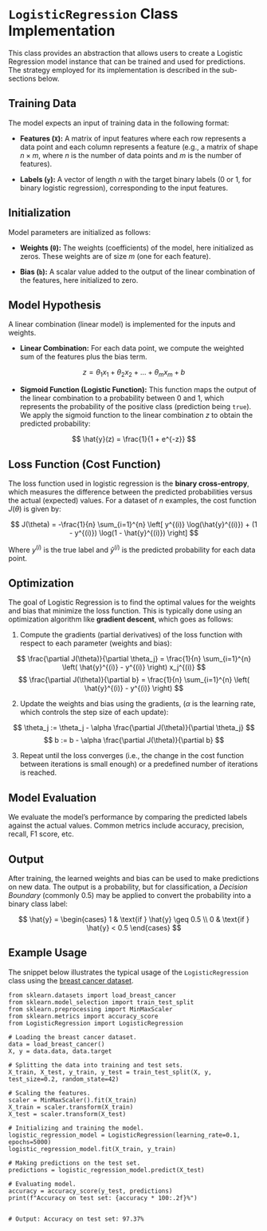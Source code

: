 # `LogisticRegression` Class Implementation

This class provides an abstraction that allows users to create a Logistic Regression model instance that can be trained and used for predictions. The strategy employed for its implementation is described in the sub-sections below.

## Training Data

The model expects an input of training data in the following format:

- **Features (`X`):** A matrix of input features where each row represents a data point and each column represents a feature (e.g., a matrix of shape $n \times m$, where $n$ is the number of data points and $m$ is the number of features).

- **Labels (`y`):** A vector of length $n$ with the target binary labels (0 or 1, for binary logistic regression), corresponding to the input features.

## Initialization

Model parameters are initialized as follows:

- **Weights (`θ`):** The weights (coefficients) of the model, here initialized as zeros. These weights are of size $m$ (one for each feature).

- **Bias (`b`):** A scalar value added to the output of the linear combination of the features, here initialized to zero.

## Model Hypothesis

A linear combination (linear model) is implemented for the inputs and weights.

- **Linear Combination:** For each data point, we compute the weighted sum of the features plus the bias term. 

$$
z = \theta_1 x_1 + \theta_2 x_2 + \dots + \theta_m x_m + b
$$

- **Sigmoid Function (Logistic Function):** This function maps the output of the linear combination to a probability between 0 and 1, which represents the probability of the positive class (prediction being `true`). We apply the sigmoid function to the linear combination $z$ to obtain the predicted probability:

$$
\hat{y}(z) = \frac{1}{1 + e^{-z}}
$$

## Loss Function (Cost Function)

The loss function used in logistic regression is the **binary cross-entropy**, which measures the difference between the predicted probabilities versus the actual (expected) values. For a dataset of $n$ examples, the cost function $J(\theta)$ is given by:

$$
J(\theta) = -\frac{1}{n} \sum_{i=1}^{n} \left[ y^{(i)} \log(\hat{y}^{(i)}) + (1 - y^{(i)}) \log(1 - \hat{y}^{(i)}) \right]
$$

Where $y^{(i)}$ is the true label and $\hat{y}^{(i)}$ is the predicted probability for each data point.

## Optimization

The goal of Logistic Regression is to find the optimal values for the weights and bias that minimize the loss function. This is typically done using an optimization algorithm like **gradient descent**, which goes as follows:

1. Compute the gradients (partial derivatives) of the loss function with respect to each parameter (weights and bias):

$$
\frac{\partial J(\theta)}{\partial \theta_j} = \frac{1}{n} \sum_{i=1}^{n} \left( \hat{y}^{(i)} - y^{(i)} \right) x_j^{(i)}
$$
$$
\frac{\partial J(\theta)}{\partial b} = \frac{1}{n} \sum_{i=1}^{n} \left( \hat{y}^{(i)} - y^{(i)} \right)
$$

2. Update the weights and bias using the gradients, ($\alpha$ is the learning rate, which controls the step size of each update):

$$
\theta_j := \theta_j - \alpha \frac{\partial J(\theta)}{\partial \theta_j}
$$
$$
b := b - \alpha \frac{\partial J(\theta)}{\partial b}
$$

3. Repeat until the loss converges (i.e., the change in the cost function between iterations is small enough) or a predefined number of iterations is reached.

## Model Evaluation

We evaluate the model’s performance by comparing the predicted labels against the actual values. Common metrics include accuracy, precision, recall, F1 score, etc.

## Output

After training, the learned weights and bias can be used to make predictions on new data. The output is a probability, but for classification, a *Decision Boundary* (commonly 0.5) may be applied to convert the probability into a binary class label:

$$
\hat{y} = \begin{cases} 
1 & \text{if } \hat{y} \geq 0.5 \\
0 & \text{if } \hat{y} < 0.5 
\end{cases}
$$

## Example Usage

The snippet below illustrates the typical usage of the `LogisticRegression` class using the [breast cancer dataset](https://scikit-learn.org/stable/modules/generated/sklearn.datasets.load_breast_cancer.html). 

```
from sklearn.datasets import load_breast_cancer
from sklearn.model_selection import train_test_split
from sklearn.preprocessing import MinMaxScaler
from sklearn.metrics import accuracy_score
from LogisticRegression import LogisticRegression

# Loading the breast cancer dataset.
data = load_breast_cancer()
X, y = data.data, data.target

# Splitting the data into training and test sets.
X_train, X_test, y_train, y_test = train_test_split(X, y, test_size=0.2, random_state=42)

# Scaling the features.
scaler = MinMaxScaler().fit(X_train)
X_train = scaler.transform(X_train)
X_test = scaler.transform(X_test)

# Initializing and training the model.
logistic_regression_model = LogisticRegression(learning_rate=0.1, epochs=5000)
logistic_regression_model.fit(X_train, y_train)

# Making predictions on the test set.
predictions = logistic_regression_model.predict(X_test)

# Evaluating model.
accuracy = accuracy_score(y_test, predictions)
print(f"Accuracy on test set: {accuracy * 100:.2f}%")


# Output: Accuracy on test set: 97.37%
```